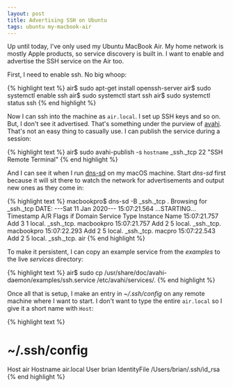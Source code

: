 ```yaml
---
layout: post
title: Advertising SSH on Ubuntu
tags: ubuntu my-macbook-air
---
```


Up until today, I've only used my Ubuntu MacBook Air. My home network
is mostly Apple products, so service discovery is built in. I want to
enable and advertise the SSH service on the Air too.

First, I need to enable ssh. No big whoop:

{% highlight text %}
air$ sudo apt-get install openssh-server
air$ sudo systemctl enable ssh
air$ sudo systemctl start ssh
air$ sudo systemctl status ssh
{% end highlight %}

Now I can ssh into the machine as `air.local`. I set up SSH keys and so
on. But, I don't see it advertised. That's something under the purview of
[avahi](). That's not an easy thing to casually use. I can publish the
service during a session:

{% highlight text %}
air$ sudo avahi-publish -s `hostname` _ssh._tcp 22 "SSH Remote Terminal"
{% end highlight %}

And I can see it when I run [dns-sd](http://www.dns-sd.org) on my macOS machine.
Start *dns-sd* first because it will sit there to watch the network for
advertisements and output new ones as they come in:

{% highlight text %}
macbookpro$ dns-sd -B _ssh._tcp .
Browsing for _ssh._tcp
DATE: ---Sat 11 Jan 2020---
15:07:21.564  ...STARTING...
Timestamp     A/R    Flags  if Domain  Service Type  Instance Name
15:07:21.757  Add        3   1 local.  _ssh._tcp.     macbookpro
15:07:21.757  Add        2   5 local.  _ssh._tcp.     macbookpro
15:07:22.293  Add        2   5 local.  _ssh._tcp.     macpro
15:07:22.543  Add        2   5 local.  _ssh._tcp.     air
{% end highlight %}

To make it persistent, I can copy an example service from the *examples*
to the live *services* directory:

{% highlight text %}
air$ sudo cp /usr/share/doc/avahi-daemon/examples/ssh.service /etc/avahi/services/.
{% end highlight %}

Once all that is setup, I make an entry in *~/.ssh/config* on any remote
machine where I want to start. I don't want to type the entire `air.local`
so I give it a short name with `Host`:

{% highlight text %}
# ~/.ssh/config
Host air
Hostname air.local
User brian
IdentityFile /Users/brian/.ssh/id_rsa
{% end highlight %}
